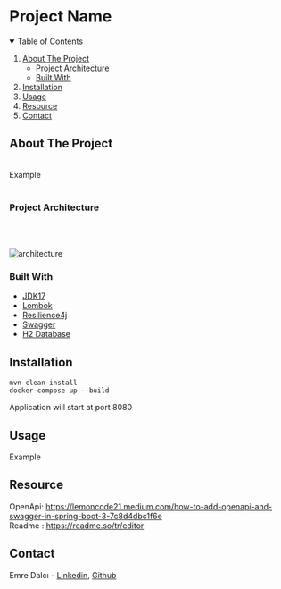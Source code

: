 # Project Name



<details open="open">
  <summary>Table of Contents</summary>
  <ol>
    <li>
      <a href="#about-the-project">About The Project</a>
      <ul>
        <li><a href="#project-architecture">Project Architecture</a></li>
      </ul>
      <ul>
        <li><a href="#built-with">Built With</a></li>
      </ul>
    </li>
    <li>
     <a href="#installation">Installation</a>
    </li>
    <li>
      <a href="#usage">Usage</a>
    </li>
    <li>
        <a href="#resource">Resource</a>
    </li>
    <li>
        <a href = "#contact">Contact</a>
    </li>
  </ol>
</details>

## About The Project
<br/>
Example
<br/>
<br/>

### Project Architecture
<br/>
<br/>

![architecture](doc/architecture.jpg)

### Built With

* [JDK17](https://www.oracle.com/java/technologies/javase/jdk17-archive-downloads.html)
* [Lombok](https://projectlombok.org/)
* [Resilience4j](https://resilience4j.readme.io/docs)
* [Swagger](https://swagger.io/tools/swagger-ui/)
* [H2 Database](https://www.h2database.com/html/main.html)

## Installation

```shell
mvn clean install
docker-compose up --build
```
Application will start at port 8080

## Usage
Example

## Resource
OpenApi: https://lemoncode21.medium.com/how-to-add-openapi-and-swagger-in-spring-boot-3-7c8d4dbc1f6e
<br/>
Readme : https://readme.so/tr/editor

## Contact
Emre Dalcı - [Linkedin](https://www.linkedin.com/in/emredalci/),  [Github](https://github.com/emredalci)


